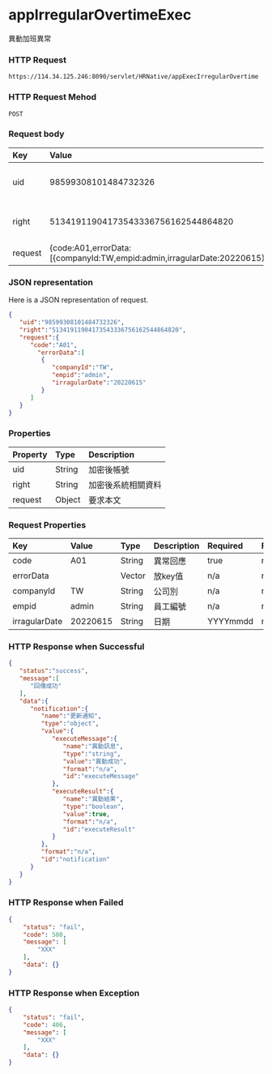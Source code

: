 # appIrregularOvertimeExec
異動加班異常

### HTTP Request
```
https://114.34.125.246:8090/servlet/HRNative/appExecIrregularOvertime
```

### HTTP Request Mehod
```
POST
```

### Request body
| Key | Value | Type | Description |
|:----------|:-------------|:-----|:------------|
| uid | 98599308101484732326 | String | 需透過appLogin取得
| right | 51341911904173543336756162544864820 | String | 需透過appLogin取得 |
| request | {code:A01,errorData:[{companyId:TW,empid:admin,irragularDate:20220615}]} | Object | 異動條件

### JSON representation
Here is a JSON representation of request.
```json
{
   "uid":"98599308101484732326",
   "right":"51341911904173543336756162544864820",
   "request":{
      "code":"A01",
        "errorData":[
         {
            "companyId":"TW",
            "empid":"admin",
            "irragularDate":"20220615"
         }
      ]
   }
}
```

### Properties
| Property | Type | Description |
|:---------|:-----|:------------|
| uid   | String | 加密後帳號 |
| right | String | 加密後系統相關資料 |
| request | Object | 要求本文 |

### Request Properties
| Key | Value | Type | Description | Required | Format | Note |
|:----------|:-------------|:-----|:------------|:------------|:------------|:------------|
| code | A01 | String | 異常回應 | true | n/a |  |
| errorData |  | Vector | 放key值 | n/a | n/a |  |
| companyId | TW | String | 公司別 | n/a | n/a |  |
| empid | admin | String | 員工編號 | n/a | n/a |  |
| irragularDate | 20220615 | String | 日期 | YYYYmmdd | n/a |  |



### HTTP Response when Successful
```json
{
   "status":"success",
   "message":[
      "回傳成功"
   ],
   "data":{
      "notification":{
         "name":"更新通知",
         "type":"object",
         "value":{
            "executeMessage":{
               "name":"異動訊息",
               "type":"string",
               "value":"異動成功",
               "format":"n/a",
               "id":"executeMessage"
            },
            "executeResult":{
               "name":"異動結果",
               "type":"boolean",
               "value":true,
               "format":"n/a",
               "id":"executeResult"
            }
         },
         "format":"n/a",
         "id":"notification"
      }
   }
}
```

### HTTP Response when Failed
```json
{
    "status": "fail",
    "code": 500,
    "message": [
        "XXX"
    ],
    "data": {}
}
```

### HTTP Response when Exception
```json
{
    "status": "fail",
    "code": 406,
    "message": [
        "XXX"
    ],
    "data": {}
}
```
